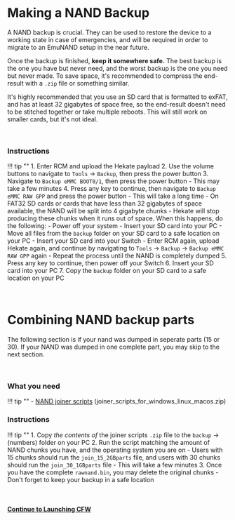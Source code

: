 # Making a NAND Backup

A NAND backup is crucial. They can be used to restore the device to a working state in case of emergencies, and will be required in order to migrate to an EmuNAND setup in the near future.

Once the backup is finished, **keep it somewhere safe.** The best backup is the one you have but never need, and the worst backup is the one you need but never made. To save space, it's recommended to compress the end-result with a `.zip` file or something similar.

It's highly recommended that you use an SD card that is formatted to exFAT, and has at least 32 gigabytes of space free, so the end-result doesn't need to be stitched together or take multiple reboots. This will still work on smaller cards, but it's not ideal.

&nbsp;

### Instructions

!!! tip ""
    1. Enter RCM and upload the Hekate payload
    2. Use the volume buttons to navigate to `Tools` -> `Backup`, then press the power button
    3. Navigate to `Backup eMMC BOOT0/1`, then press the power button
    - This may take a few minutes
    4. Press any key to continue, then navigate to `Backup eMMC RAW GPP` and press the power button
        - This will take a long time
        - On FAT32 SD cards or cards that have less than 32 gigabytes of space available, the NAND will be split into 4 gigabyte chunks
            - Hekate will stop producing these chunks when it runs out of space. When this happens, do the following:
            - Power off your system
            - Insert your SD card into your PC
            - Move all files from the `backup` folder on your SD card to a safe location on your PC
            - Insert your SD card into your Switch
            - Enter RCM again, upload Hekate again, and continue by navigating to `Tools` -> `Backup` -> `Backup eMMC RAW GPP` again
            - Repeat the process until the NAND is completely dumped
    5. Press any key to continue, then power off your Switch
    6. Insert your SD card into your PC
    7. Copy the `backup` folder on your SD card to a safe location on your PC

&nbsp;

# Combining NAND backup parts

The following section is if your nand was dumped in seperate parts (15 or 30). If your NAND was dumped in one complete part, you may skip to the next section. 

&nbsp;

### What you need

!!! tip ""
    - [NAND joiner scripts](https://github.com/CTCaer/hekate/releases/) (joiner_scripts_for_windows_linux_macos.zip)

### Instructions

!!! tip ""
    1. Copy *the contents of* the joiner scripts `.zip` file to the `backup` -> (numbers) folder on your PC
    2. Run the script matching the amount of NAND chunks you have, and the operating system you are on
    - Users with 15 chunks should run the `join_15_2GBparts` file, and users with 30 chunks should run the `join_30_1GBparts` file
    - This will take a few minutes
    3. Once you have the complete `rawnand.bin`, you may delete the original chunks
    - Don't forget to keep your backup in a safe location

&nbsp;

#### [Continue to Launching CFW <i class="fa fa-arrow-circle-right fa-lg"></i>](launching_cfw.md)
